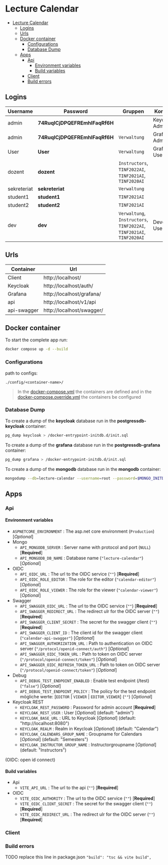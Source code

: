 # Lecture Calendar

- [Lecture Calendar](#lecture-calendar)
  - [Logins](#logins)
  - [Urls](#urls)
  - [Docker container](#docker-container)
    - [Configurations](#configurations)
    - [Database Dump](#database-dump)
  - [Apps](#apps)
    - [Api](#api)
      - [Environment variables](#environment-variables)
      - [Build variables](#build-variables)
    - [Client](#client)
    - [Build errors](#build-errors)

## Logins

| Username | Password | Gruppen | Kommentar |
| --- | --- | --- | --- |
| admin  | **74RuqICjDPQEFREmhIFaqRf6H** |   | Keycloak Admin |
| admin  | **74RuqICjDPQEFREmhIFaqRf6H** | `Verwaltung` | Grafana Admin |
| User  | **User** | `Verwaltung` | Grafana User |
| dozent  | **dozent** | `Instructors`, `TINF2022AI`, `TINF2021AI`, `TINF2020AI` |
| sekreteriat | **sekreteriat** | `Verwaltung` |
| student1  | **student1** | `TINF2021AI` |
| student2  | **student2** | `TINF2021AI` |
| dev | **dev** | `Verwaltung`, `Instructors`, `TINF2022AI`, `TINF2021AI`, `TINF2020AI` | Development User |

## Urls

| Container | Url |
| --- | --- |
| Client | http://localhost/ |
| Keycloak | http://localhost/auth/ |
| Grafana | http://localhost/grafana/ |
| api | http://localhost/v1/api |
| api-swagger | http://localhost/swagger/ |

## Docker container

To start the complete app run:
```sh
docker compose up -d --build
```

### Configurations

path to configs:

```path
./config/<container-name>/
```

> In the [docker-compose.yml](./docker-compose.yml) the containers are defined and in the [docker-compose.override.yml](./docker-compose.override.yml) the containers be configured

### Database Dump

To create a dump of the **keycloak** database run in the **postgressdb-keycloak** container:

```sh
pg_dump keycloak > /docker-entrypoint-initdb.d/init.sql
```

To create a dump of the **grafana** database run in the **postgressdb-grafana** container:

```sh
pg_dump grafana > /docker-entrypoint-initdb.d/init.sql
```

To create a dump of the **mongodb** database run in the **mongodb** container:

```sh
mongodump --db=lecture-calendar --username=root --password=$MONGO_INITDB_ROOT_PASSWORD --authenticationDatabase=admin --gzip --archive=/backup_data/lecture-calendar.gz
```

## Apps

### Api

#### Environment variables

- `ASPNETCORE_ENVIRONMENT` : The asp.net core environment (`Production`) [*Optional*]
- Mongo
  - `API_MONGODB_SERVER` : Server name with protocol and port (`NULL`) [**Required**]
  - `API_MONGODB_DB_NAME` : Database name (`"lecture-calendar"`) [*Optional*]
- OIDC
  - `API_OIDC_URL` : The url to the OIDC service (`""`) [**Required**]
  - `API_OIDC_ROLE_EDITOR` : The role for the editor (`"calendar-editor"`) [*Optional*]
  - `API_OIDC_ROLE_VIEWER` : The role for the viewer (`"calendar-viewer"`) [*Optional*]
- Swagger
  - `API_SWAGGER_OIDC_URL` : The url to the OIDC service (`""`) [**Required**]
  - `API_SWAGGER_REDIRECT_URL` : The redirect ulr for the OIDC server (`""`) [**Required**]
  - `API_SWAGGER_CLIENT_SECRET` : The secret for the swagger client (`""`) [**Required**]
  - `API_SWAGGER_CLIENT_ID` : The client id for the swagger client (`"calendar-api-swagger"`) [*Optional*]
  - `API_SWAGGER_AUTHORIZATION_URL` : Path to authentication on OIDC server (`"/protocol/openid-connect/auth"`) [*Optional*]
  - `API_SWAGGER_OIDC_TOKEN_URL` : Path to token on OIDC server (`"/protocol/openid-connect/token"`) [*Optional*]
  - `API_SWAGGER_OIDC_REFRESH_TOKEN_URL` : Path to token on OIDC server (`"/protocol/openid-connect/token"`) [*Optional*]
- Debug
  - `API_DEBUG_TEST_ENDPOINT_ENABLED` : Enable test endpoint (/test) (`"false"`) [*Optional*]
  - `API_DEBUG_TEST_ENDPOINT_POLICY` : The policy for the test endpoint mögliche werte: [`EDITOR` |  `VIEWER` | `EDITOR_VIEWER`] (`""`) [*Optional*]
- Keycloak REST
  - `KEYCLOAK_REST_PASSWORD` : Password for admin account [**Required**]
  - `KEYCLOAK_REST_USER` : User [*Optional*] (default: "admin")
  - `KEYCLOAK_BASE_URL` : URL to Keycloak [*Optional*] (default: "http://localhost:8080")
  - `KEYCLOAK_REALM` : Realm in Keycloak [*Optional*] (default: "Calendar")
  - `KEYCLOAK_CALENDARS_GROUP_NAME` : Groupname for Calendars [*Optional*] (default: "Semesters")
  - `KEYCLOAK_INSTRUCTOR_GROUP_NAME` : Instructorgroupname [*Optional*] (default: "Instructors")

(OIDC: open id connect)

#### Build variables
- Api
  - `VITE_API_URL` : The url to the api (`""`) [**Required**]
- OIDC
  - `VITE_OIDC_AUTHORITY` : The url to the OIDC service (`""`) [**Required**]
  - `VITE_OIDC_CLIENT_SECRET` : The secret for the swagger client (`""`) [**Required**]
  - `VITE_OIDC_REDIRECT_URL` : The redirect ulr for the OIDC server (`""`) [**Required**]

### Client

### Build errors
TODO replace this line in package.json
`"build": "tsc && vite build",`